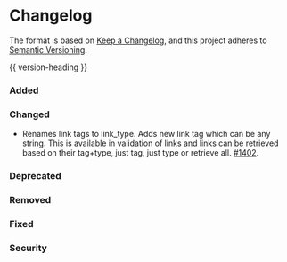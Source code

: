 # Changelog
The format is based on [Keep a Changelog](https://keepachangelog.com/en/1.0.0/),
and this project adheres to [Semantic Versioning](https://semver.org/spec/v2.0.0.html).

{{ version-heading }}

### Added

### Changed

- Renames link tags to link_type. Adds new link tag which can be any string. This is available in validation of links and links can be retrieved based on their tag+type, just tag, just type or retrieve all.  [#1402](https://github.com/holochain/holochain-rust/pull/1402).

### Deprecated

### Removed

### Fixed

### Security
